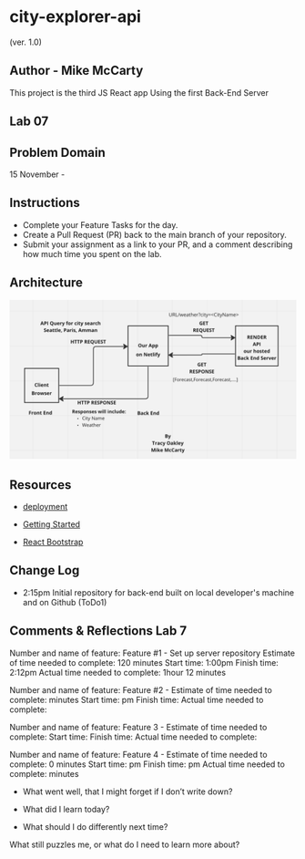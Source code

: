 # city-explorer-api

(ver. 1.0)

## Author - Mike McCarty

This project is the third JS React app Using the first Back-End Server

## Lab 07

## Problem Domain

15 November -

## Instructions

- Complete your Feature Tasks for the day.
- Create a Pull Request (PR) back to the main branch of your repository.
- Submit your assignment as a link to your PR, and a comment describing how much time you spent on the lab.

## Architecture

![Architecture](architecture.png)

## Resources

- [deployment](https://facebook.github.io/create-react-app/docs/deployment)

- [Getting Started](https://reactjs.org/docs/getting-started.html)

- [React Bootstrap](https://react-bootstrap.github.io/)

## Change Log

- 2:15pm Initial repository for back-end built on local developer's machine and on Github (ToDo1)

## Comments & Reflections Lab 7

Number and name of feature: Feature #1 - Set up server repository
Estimate of time needed to complete: 120 minutes
Start time: 1:00pm
Finish time: 2:12pm
Actual time needed to complete:  1hour 12 minutes

Number and name of feature: Feature #2 -
Estimate of time needed to complete:  minutes
Start time: pm
Finish time:
Actual time needed to complete:

Number and name of feature: Feature 3 -
Estimate of time needed to complete:
Start time:
Finish time:
Actual time needed to complete:

Number and name of feature: Feature 4 -
Estimate of time needed to complete: 0 minutes
Start time: pm
Finish time: pm
Actual time needed to complete: minutes

- What went well, that I might forget if I don’t write down?

- What did I learn today?

- What should I do differently next time?

What still puzzles me, or what do I need to learn more about?
